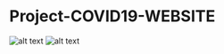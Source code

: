 # Project-COVID19-WEBSITE
![alt text](https://yessinetrigui.tn/src/prjs/C191.jpg)
![alt text](https://yessinetrigui.tn/src/prjs/C192.jpg)
